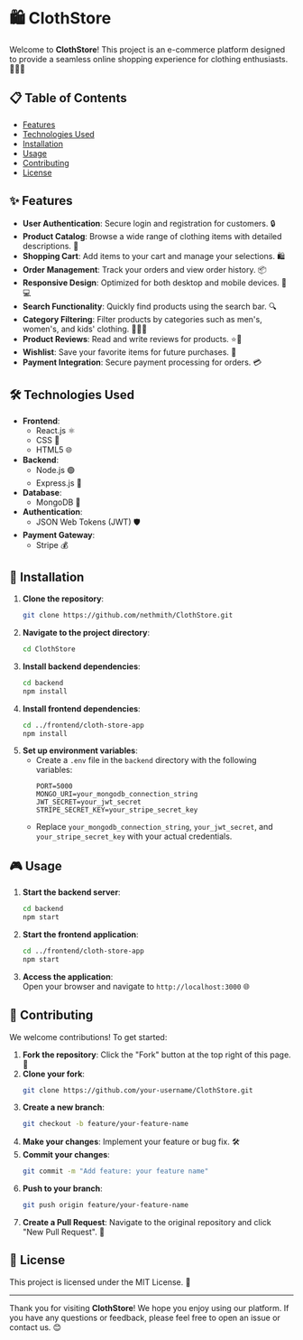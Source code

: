 # 🛍️ ClothStore

Welcome to **ClothStore**! This project is an e-commerce platform designed to provide a seamless online shopping experience for clothing enthusiasts. 🧥👗👚

## 📋 Table of Contents

- [Features](#-features)
- [Technologies Used](#-technologies-used)
- [Installation](#-installation)
- [Usage](#-usage)
- [Contributing](#-contributing)
- [License](#-license)

## ✨ Features

- **User Authentication**: Secure login and registration for customers. 🔒
- **Product Catalog**: Browse a wide range of clothing items with detailed descriptions. 🛒
- **Shopping Cart**: Add items to your cart and manage your selections. 🛍️
- **Order Management**: Track your orders and view order history. 📦
- **Responsive Design**: Optimized for both desktop and mobile devices. 📱💻
- **Search Functionality**: Quickly find products using the search bar. 🔍
- **Category Filtering**: Filter products by categories such as men's, women's, and kids' clothing. 👕👖👗
- **Product Reviews**: Read and write reviews for products. ⭐📝
- **Wishlist**: Save your favorite items for future purchases. 💖
- **Payment Integration**: Secure payment processing for orders. 💳

## 🛠️ Technologies Used

- **Frontend**:
  - React.js ⚛️
  - CSS 🎨
  - HTML5 🌐
- **Backend**:
  - Node.js 🟢
  - Express.js 🚀
- **Database**:
  - MongoDB 🍃
- **Authentication**:
  - JSON Web Tokens (JWT) 🛡️
- **Payment Gateway**:
  - Stripe 💰

## 🚀 Installation

1. **Clone the repository**:
   ```bash
   git clone https://github.com/nethmith/ClothStore.git
   ```
2. **Navigate to the project directory**:
   ```bash
   cd ClothStore
   ```
3. **Install backend dependencies**:
   ```bash
   cd backend
   npm install
   ```
4. **Install frontend dependencies**:
   ```bash
   cd ../frontend/cloth-store-app
   npm install
   ```
5. **Set up environment variables**:
   - Create a `.env` file in the `backend` directory with the following variables:
     ```env
     PORT=5000
     MONGO_URI=your_mongodb_connection_string
     JWT_SECRET=your_jwt_secret
     STRIPE_SECRET_KEY=your_stripe_secret_key
     ```
   - Replace `your_mongodb_connection_string`, `your_jwt_secret`, and `your_stripe_secret_key` with your actual credentials.

## 🎮 Usage

1. **Start the backend server**:
   ```bash
   cd backend
   npm start
   ```
2. **Start the frontend application**:
   ```bash
   cd ../frontend/cloth-store-app
   npm start
   ```
3. **Access the application**:  
   Open your browser and navigate to `http://localhost:3000` 🌐

## 🤝 Contributing

We welcome contributions! To get started:

1. **Fork the repository**: Click the "Fork" button at the top right of this page. 🍴
2. **Clone your fork**:
   ```bash
   git clone https://github.com/your-username/ClothStore.git
   ```
3. **Create a new branch**:
   ```bash
   git checkout -b feature/your-feature-name
   ```
4. **Make your changes**: Implement your feature or bug fix. 🛠️
5. **Commit your changes**:
   ```bash
   git commit -m "Add feature: your feature name"
   ```
6. **Push to your branch**:
   ```bash
   git push origin feature/your-feature-name
   ```
7. **Create a Pull Request**: Navigate to the original repository and click "New Pull Request". 🎉

## 📜 License

This project is licensed under the MIT License. 📄

---

Thank you for visiting **ClothStore**! We hope you enjoy using our platform. If you have any questions or feedback, please feel free to open an issue or contact us. 😊
